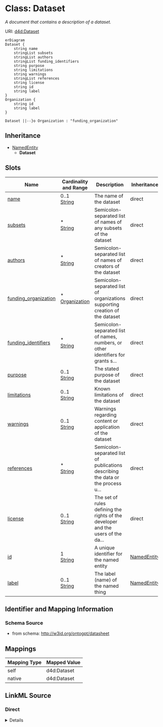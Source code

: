 

# Class: Dataset


_A document that contains a description of a dataset._





URI: [d4d:Dataset](http://w3id.org/ontogpt/datasheetDataset)



```mermaid
erDiagram
Dataset {
    string name  
    stringList subsets  
    stringList authors  
    stringList funding_identifiers  
    string purpose  
    string limitations  
    string warnings  
    stringList references  
    string license  
    string id  
    string label  
}
Organization {
    string id  
    string label  
}

Dataset ||--}o Organization : "funding_organization"

```




## Inheritance
* [NamedEntity](NamedEntity.md)
    * **Dataset**



## Slots

| Name | Cardinality and Range | Description | Inheritance |
| ---  | --- | --- | --- |
| [name](name.md) | 0..1 <br/> [String](String.md) | The name of the dataset | direct |
| [subsets](subsets.md) | * <br/> [String](String.md) | Semicolon-separated list of names of any subsets of the dataset | direct |
| [authors](authors.md) | * <br/> [String](String.md) | Semicolon-separated list of names of creators of the dataset | direct |
| [funding_organization](funding_organization.md) | * <br/> [Organization](Organization.md) | Semicolon-separated list of organizations supporting creation of the dataset | direct |
| [funding_identifiers](funding_identifiers.md) | * <br/> [String](String.md) | Semicolon-separated list of names, numbers, or other identifiers for grants s... | direct |
| [purpose](purpose.md) | 0..1 <br/> [String](String.md) | The stated purpose of the dataset | direct |
| [limitations](limitations.md) | 0..1 <br/> [String](String.md) | Known limitations of the dataset | direct |
| [warnings](warnings.md) | 0..1 <br/> [String](String.md) | Warnings regarding content or application of the dataset | direct |
| [references](references.md) | * <br/> [String](String.md) | Semicolon-separated list of publications describing the data or the process u... | direct |
| [license](license.md) | 0..1 <br/> [String](String.md) | The set of rules defining the rights of the developer and the users of the da... | direct |
| [id](id.md) | 1 <br/> [String](String.md) | A unique identifier for the named entity | [NamedEntity](NamedEntity.md) |
| [label](label.md) | 0..1 <br/> [String](String.md) | The label (name) of the named thing | [NamedEntity](NamedEntity.md) |









## Identifier and Mapping Information







### Schema Source


* from schema: http://w3id.org/ontogpt/datasheet





## Mappings

| Mapping Type | Mapped Value |
| ---  | ---  |
| self | d4d:Dataset |
| native | d4d:Dataset |





## LinkML Source

<!-- TODO: investigate https://stackoverflow.com/questions/37606292/how-to-create-tabbed-code-blocks-in-mkdocs-or-sphinx -->

### Direct

<details>
```yaml
name: Dataset
description: A document that contains a description of a dataset.
from_schema: http://w3id.org/ontogpt/datasheet
is_a: NamedEntity
attributes:
  name:
    name: name
    description: The name of the dataset.
    from_schema: http://w3id.org/ontogpt/datasheet
    rank: 1000
    domain_of:
    - Dataset
  subsets:
    name: subsets
    description: Semicolon-separated list of names of any subsets of the dataset.
    from_schema: http://w3id.org/ontogpt/datasheet
    rank: 1000
    multivalued: true
    domain_of:
    - Dataset
  authors:
    name: authors
    description: Semicolon-separated list of names of creators of the dataset.
    from_schema: http://w3id.org/ontogpt/datasheet
    rank: 1000
    multivalued: true
    domain_of:
    - Dataset
  funding_organization:
    name: funding_organization
    description: Semicolon-separated list of organizations supporting creation of
      the dataset.
    from_schema: http://w3id.org/ontogpt/datasheet
    rank: 1000
    multivalued: true
    domain_of:
    - Dataset
    range: Organization
  funding_identifiers:
    name: funding_identifiers
    description: Semicolon-separated list of names, numbers, or other identifiers
      for grants supporting creation of the dataset.
    from_schema: http://w3id.org/ontogpt/datasheet
    rank: 1000
    multivalued: true
    domain_of:
    - Dataset
  purpose:
    name: purpose
    description: The stated purpose of the dataset. This should be no more than 1
      sentence.
    from_schema: http://w3id.org/ontogpt/datasheet
    rank: 1000
    domain_of:
    - Dataset
  limitations:
    name: limitations
    description: Known limitations of the dataset. This should be no more than 1 sentence.
    from_schema: http://w3id.org/ontogpt/datasheet
    rank: 1000
    domain_of:
    - Dataset
  warnings:
    name: warnings
    description: Warnings regarding content or application of the dataset.
    from_schema: http://w3id.org/ontogpt/datasheet
    rank: 1000
    domain_of:
    - Dataset
  references:
    name: references
    description: Semicolon-separated list of publications describing the data or the
      process used to produce it.
    from_schema: http://w3id.org/ontogpt/datasheet
    rank: 1000
    multivalued: true
    domain_of:
    - Dataset
  license:
    name: license
    description: The set of rules defining the rights of the developer and the users
      of the dataset, for example, BSD-3 or CC0.
    from_schema: http://w3id.org/ontogpt/datasheet
    rank: 1000
    domain_of:
    - Dataset
tree_root: true

```
</details>

### Induced

<details>
```yaml
name: Dataset
description: A document that contains a description of a dataset.
from_schema: http://w3id.org/ontogpt/datasheet
is_a: NamedEntity
attributes:
  name:
    name: name
    description: The name of the dataset.
    from_schema: http://w3id.org/ontogpt/datasheet
    rank: 1000
    alias: name
    owner: Dataset
    domain_of:
    - Dataset
    range: string
  subsets:
    name: subsets
    description: Semicolon-separated list of names of any subsets of the dataset.
    from_schema: http://w3id.org/ontogpt/datasheet
    rank: 1000
    multivalued: true
    alias: subsets
    owner: Dataset
    domain_of:
    - Dataset
    range: string
  authors:
    name: authors
    description: Semicolon-separated list of names of creators of the dataset.
    from_schema: http://w3id.org/ontogpt/datasheet
    rank: 1000
    multivalued: true
    alias: authors
    owner: Dataset
    domain_of:
    - Dataset
    range: string
  funding_organization:
    name: funding_organization
    description: Semicolon-separated list of organizations supporting creation of
      the dataset.
    from_schema: http://w3id.org/ontogpt/datasheet
    rank: 1000
    multivalued: true
    alias: funding_organization
    owner: Dataset
    domain_of:
    - Dataset
    range: Organization
  funding_identifiers:
    name: funding_identifiers
    description: Semicolon-separated list of names, numbers, or other identifiers
      for grants supporting creation of the dataset.
    from_schema: http://w3id.org/ontogpt/datasheet
    rank: 1000
    multivalued: true
    alias: funding_identifiers
    owner: Dataset
    domain_of:
    - Dataset
    range: string
  purpose:
    name: purpose
    description: The stated purpose of the dataset. This should be no more than 1
      sentence.
    from_schema: http://w3id.org/ontogpt/datasheet
    rank: 1000
    alias: purpose
    owner: Dataset
    domain_of:
    - Dataset
    range: string
  limitations:
    name: limitations
    description: Known limitations of the dataset. This should be no more than 1 sentence.
    from_schema: http://w3id.org/ontogpt/datasheet
    rank: 1000
    alias: limitations
    owner: Dataset
    domain_of:
    - Dataset
    range: string
  warnings:
    name: warnings
    description: Warnings regarding content or application of the dataset.
    from_schema: http://w3id.org/ontogpt/datasheet
    rank: 1000
    alias: warnings
    owner: Dataset
    domain_of:
    - Dataset
    range: string
  references:
    name: references
    description: Semicolon-separated list of publications describing the data or the
      process used to produce it.
    from_schema: http://w3id.org/ontogpt/datasheet
    rank: 1000
    multivalued: true
    alias: references
    owner: Dataset
    domain_of:
    - Dataset
    range: string
  license:
    name: license
    description: The set of rules defining the rights of the developer and the users
      of the dataset, for example, BSD-3 or CC0.
    from_schema: http://w3id.org/ontogpt/datasheet
    rank: 1000
    alias: license
    owner: Dataset
    domain_of:
    - Dataset
    range: string
  id:
    name: id
    annotations:
      prompt.skip:
        tag: prompt.skip
        value: 'true'
    description: A unique identifier for the named entity
    comments:
    - this is populated during the grounding and normalization step
    from_schema: http://w3id.org/ontogpt/datasheet
    rank: 1000
    identifier: true
    alias: id
    owner: Dataset
    domain_of:
    - NamedEntity
    - Publication
    range: string
    required: true
  label:
    name: label
    annotations:
      owl:
        tag: owl
        value: AnnotationProperty, AnnotationAssertion
    description: The label (name) of the named thing
    from_schema: http://w3id.org/ontogpt/datasheet
    aliases:
    - name
    rank: 1000
    slot_uri: rdfs:label
    alias: label
    owner: Dataset
    domain_of:
    - NamedEntity
    range: string
tree_root: true

```
</details>